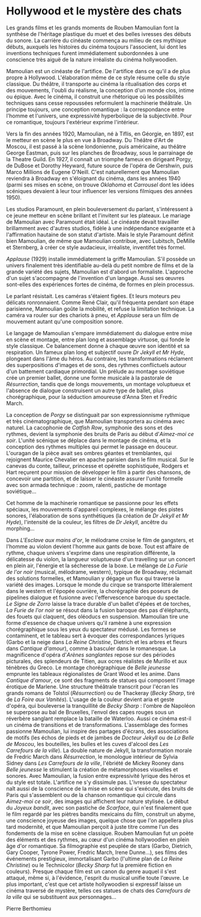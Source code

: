# Hollywood et le mystère des chats

Les grands films et les grands moments de Rouben Mamoulian font la synthèse de l'héritage plastique du muet et des belles ivresses des débuts du sonore. La carrière du cinéaste commença au milieu de ces mythique débuts, auxquels les histoires du cinéma toujours l'associent, lui dont les inventions techniques furent immédiatement subordonnées à une conscience très aiguë de la nature irréaliste du cinéma hollywoodien.

Mamoulian est un cinéaste de l'artifice. De l'artifice dans ce qu'il a de plus propre à Hollywood. L'élaboration même de ce style résume celle du style classique. Du théâtre, il transporte au cinéma la ritualisation des corps et des mouvements, l'oubli du réalisme, la conception d'un monde clos, intime ou épique. Avec le cinéma, il construit une rhétorique où les possibilités techniques sans cesse repoussées reformulent la machinerie théâtrale. Un principe toujours, une conception romantique : la correspondance entre l'homme et l'univers, une expressivité hyperbolique de la subjectivité. Pour ce romantique, toujours l'extérieur exprime l'intérieur.

Vers la fin des années 1920, Mamoulian, né à Tiflis, en Géorgie, en 1897, est le metteur en scène le plus en vue à Broadway. Du Théâtre d'Art de Moscou, il est passé à la scène londonienne, puis américaine, au théâtre George Eastman, puis sur les planches de Broadway, sous le parrainage de la Theatre Guild. En 1927, il connaît un triomphe fameux en dirigeant Porgy, de DuBose et Dorothy Heyward, future source de l'opéra de Gershwin, puis Marco Millions de Eugene O'Neill. C'est naturellement que Mamoulian reviendra à Broadway en s'éloignant du cinéma, dans les années 1940 (parmi ses mises en scène, on trouve _Oklahoma_ et _Carrousel_ dont les idées scéniques devaient à leur tour influencer les versions filmiques des années 1950).

Les studios Paramount, en plein bouleversement du parlant, s'intéressent à ce jeune metteur en scène brillant et l'invitent sur les plateaux. Le mariage de Mamoulian avec Paramount était idéal. Le cinéaste devait travailler brillamment avec d'autres studios, fidèle à une indépendance exigeante et à l'affirmation hautaine de son statut d'artiste. Mais le style Paramount définit bien Mamoulian, de même que Mamoulian contribue, avec Lubitsch, DeMille et Sternberg, à créer ce style audacieux, irréaliste, inventifet très formel.

_Applause_ (1929) installe immédiatement la griffe Mamoulian. S'il possède un univers finalement très identifiable au-delà du petit nombre de films et de la grande variété des sujets, Mamoulian est d'abord un formaliste. L'approche d'un sujet s'accompagne de l'invention d'un langage. Aussi ses œuvres sont-elles des expériences fortes de cinéma, de formes en plein processus.

Le parlant résistait. Les caméras s'étaient figées. Et leurs moteurs peu délicats ronronnaient. Comme René Clair, qu'il fréquenta pendant son étape parisienne, Mamoulian goûte la mobilité, et refuse la limitation technique. La caméra va rouler sur des chariots à pneu, et _Applause_ sera un film de mouvement autant qu'une composition sonore.

Le langage de Mamoulian s'empare immédiatement du dialogue entre mise en scène et montage, entre plan long et assemblage virtuose, qui fonde le style classique. Ce balancement donne à chaque œuvre son identité et sa respiration. Un fameux plan long et subjectif ouvre _Dr Jekyll et Mr Hyde_, plongeant dans l'âme du héros. Au contraire, les transformations réclament des superpositions d'images et de sons, des rythmes conflictuels autour d'un battement cardiaque primordial. Un prélude au montage soviétique crée un premier ballet, donne une forme musicale à la pastorale de _Résurrection_, tandis que de longs mouvements, un montage voluptueux et l'absence de dialogue construisent un autre type de ballet, plus chorégraphique, pour la séduction amoureuse d'Anna Sten et Fredric March.

La conception de _Porgy_ se distinguait par son expressionnisme rythmique et très cinématographique, que Mamoulian transportera au cinéma avec naturel. La cacophonie de _Catfish Row_, symphonie des sons et des rythmes, devient la symphonie des bruits de Paris au début d'_Aimez-moi ce soir_. L'unité scénique se déplace dans le montage de cinéma, et la conception des rythmes multiples qui permet le passage en douceur. L'ouragan de la pièce avait ses ombres géantes et tremblantes, qui rejoignent Maurice Chevalier en apache parisien dans le film musical. Sur le canevas du conte, tailleur, princesse et opérette sophistiquée, Rodgers et Hart reçurent pour mission de développer le film à partir des chansons, de concevoir une partition, et de laisser le cinéaste assurer l'unité formelle avec son armada technique : zoom, ralenti, pastiche de montage soviétique...

Cet homme de la machinerie romantique se passionne pour les effets spéciaux, les mouvements d'appareil complexes, le mélange des pistes sonores, l'élaboration de sons synthétiques (la création de _Dr Jekyll et Mr Hyde_), l'intensité de la couleur, les filtres de _Dr Jekyll_, ancêtre du morphing...

Dans _L'Esclave aux mains d'or_, le mélodrame croise le film de gangsters, et l'homme au violon devient l'homme aux gants de boxe. Tout est affaire de rythme, chaque univers s'exprime dans une respiration différente, la délicatesse du violon, la langueur voluptueuse d'un travelling sur un concert en plein air, l'énergie et la sécheresse de la boxe. Le mélange de _La Furie de l'or noir_ (musical, mélodrame, western), typique de Broadway, réclamait des solutions formelles, et Mamoulian y dégage un flux qui traverse la variété des images. Lorsque le monde du cirque se transporte littéralement dans le western et l'épopée ouvrière, la chorégraphie des poseurs de pipelines dialogue et fusionne avec l'effervescence baroque du spectacle. _Le Signe de Zorro_ laisse la trace durable d'un ballet d'épées et de torches, _La Furie de l'or noir_ se résout dans la fusion baroque des pas d'éléphants, des fouets qui claquent, des oléoducs en suspension. Mamoulian tire une forme d'essence de chaque univers qu'il ramène à une expression chorégraphique sous les yeux du spectateur médusé. Les formes se contaminent, et le tableau sert à évoquer des correspondances lyriques (Garbo et la neige dans _La Reine Christine_, Dietrich et les arbres et fleurs dans _Cantique d'amour_), comme à basculer dans le romanesque. La magnificence d'opéra d'_Arènes sanglantes_ repose sur des périodes picturales, des splendeurs de Titien, aux ocres réalistes de Murillo et aux ténèbres du Greco. Le montage chorégraphique de _Belle jeunesse_ emprunte les tableaux régionalistes de Grant Wood et les anime. Dans _Cantique d'amour_, ce sont des fragments de statues qui composent l'image érotique de Marlene. Une structure théâtrale transcrit pour l'écran les grands romans de Tolstoï (_Résurrection_) ou de Thackeray (_Becky Sharp_, tiré de _La Foire aux Vanités_). L'usage de la couleur devient aria et geste d'opéra, qui bouleverse la tranquillité de _Becky Sharp_ : l'ombre de Napoléon se superpose au bal de Bruxelles, l'envol des capes rouges sous un réverbère sanglant remplace la bataille de Waterloo. Aussi ce cinéma est-il un cinéma de transitions et de transformations. L'assemblage des formes passionne Mamoulian, lui inspire des partages d'écrans, des associations de motifs (les échos de pieds et de jambes de _Docteur Jekyll_ ou de _La Belle de Moscou_, les bouteilles, les bulles et les cuves d'alcool des _Les Carrefours de la ville_). La double nature de Jekyll, la transformation morale de Fredric March dans _Résurrection_, le monologue intérieur de Sylvia Sidney dans _Les Carrefours de la ville_, l'ébriété de Mickey Rooney dans _Belle jeunesse_ le stimulent la création de métamorphoses visuelles et sonores. Avec Mamoulian, la fusion entre expressivité lyrique des héros et du style est totale. L'artifice ne s'y dissimule pas. L'ivresse du spectateur naît aussi de la conscience de la mise en scène qui s'exécute, des bruits de Paris qui s'assemblent ou de la chanson romantique qui circule dans _Aimez-moi ce soir_, des images qui affichent leur nature stylisée. Le début du _Joyeux bandit_, avec son pastiche de _Scarface_, qui n'est finalement que le film regardé par les piètres bandits mexicains du film, construit un abyme, une conscience joyeuse des images, quelque chose que l'on appellera plus tard modernité, et que Mamoulian perçoit à juste titre comme l'un des fondements de la mise en scène classique. Rouben Mamoulian fut un poète des éléments et des rythmes, au cœur d'un cinéma hollywoodien en plein âge d'or romantique. Sa filmographie est peuplée de stars (Garbo, Dietrich, Gary Cooper, Tyrone Power, Fredric March, Irene Dunne...), ses films des événements prestigieux, immortalisant Garbo (l'ultime plan de _La Reine Christine_) ou le Technicolor (_Becky Sharp_ fut la première fiction en couleurs). Presque chaque film est un canon du genre auquel il s'est attaqué, même si, à l'évidence, l'esprit du musical unifie toute l'œuvre. Le plus important, c'est que cet artiste hollywoodien si expressif laisse un cinéma traversé de mystère, telles ces statues de chats des _Carrefours de la ville_ qui se substituent aux personnages...

Pierre Berthomieu
